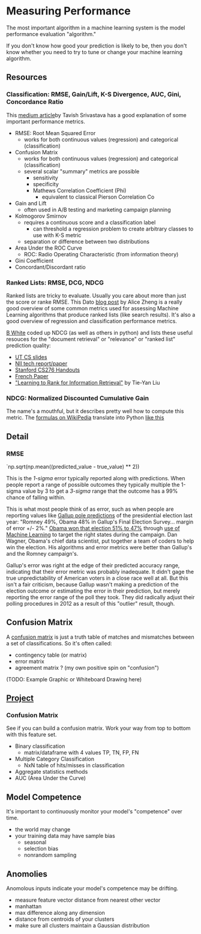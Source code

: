 # Measuring Performance

The most important algorithm in a machine learning system is the model performance evaluation "algorithm."

If you don't know how good your prediction is likely to be, then you don't know whether you need to try to tune or change your machine learning algorithm.

## Resources

### Classification: RMSE, Gain/Lift, K-S Divergence, AUC, Gini, Concordance Ratio

This [medium article](http://www.analyticsvidhya.com/blog/2016/02/7-important-model-evaluation-error-metrics/?utm_source=feedburner&utm_medium=feed&utm_campaign=Feed%3A+AnalyticsVidhya+%28Analytics+Vidhya%29)by  Tavish Srivastava  has a good explanation of some important performance metrics.

- RMSE: Root Mean Squared Error
  - works for both continuous values (regression) and categorical (classification)
- Confusion Matrix
  - works for both continuous values (regression) and categorical (classification)
  - several scalar "summary" metrics are possible
    - sensitivity
    - specificity
    - Mathews Correlation Coefficient (Phi)
      - equivalent to classical Pierson Correlation Co
- Gain and Lift
  - often used in A/B testing and marketing campaign planning
- Kolmogorov Smirnov
  - requires a continuous score and a classification label
    - can threshold a regression problem to create arbitrary classes to use with K-S metric
  - separation or difference between two distributions
- Area Under the ROC Curve
  - ROC: Radio Operating Characteristic (from information theory)
- Gini Coefficient
- Concordant/Discordant ratio

### Ranked Lists: RMSE, DCG, NDCG 

Ranked lists are tricky to evaluate. Usually you care about more than just the score or ranke RMSE. This Dato [blog post](http://blog.dato.com/how-to-evaluate-machine-learning-models-part-2b-ranking-and-regression-metrics?hsFormKey=3bfd17244b5ec353723ed4fc24134798&submissionGuid=732f66dd-90eb-4d6a-9bc4-97c656d29005#blog_subscription) by Alice Zheng is a really good overview of some common metrics used for assessing Machine Learning algorithms that produce ranked lists (like search results). It's also a good overview of regression and classification performance metrics.

[B White](https://gist.github.com/bwhite/3726239) coded up NDCG (as well as others in python) and lists these useful resouces for the "document retrieval" or "relevance" or "ranked list" prediction quality:

- [UT CS slides](http://www.cs.utexas.edu/~mooney/ir-course/slides/Evaluation.ppt)
- [NII tech report/paper](http://www.nii.ac.jp/TechReports/05-014E.pdf)
- [Stanford CS276 Handouts](http://www.stanford.edu/class/cs276/handouts/EvaluationNew-handout-6-per.pdf)
- [French Paper](http://hal.archives-ouvertes.fr/docs/00/72/67/60/PDF/07-busa-fekete.pdf)
- ["Learning to Rank for Information Retrieval"](http://research.microsoft.com/en-us/people/tyliu/letor-tutorial-sigir08.pdf) by Tie-Yan Liu

### NDCG: Normalized Discounted Cumulative Gain

The name's a mouthful, but it describes pretty well how to compute this metric. The [formulas on WikiPedia](https://en.wikipedia.org/wiki/Discounted_cumulative_gain) translate into Python [like this](https://gist.github.com/bwhite/3726239)



## Detail

### RMSE

`np.sqrt(np.mean((predicted_value - true_value) ** 2))

This is the *1-sigma* error typically reported along with predictions. When people report a range of possible outcomes they typically multiple the 1-sigma value by 3 to get a *3-sigma* range that the outcome has a 99% chance of falling within.

This is what most people think of as error, such as when people are reporting values like [Gallup pole predictions](http://www.gallup.com/poll/158519/romney-obama-gallup-final-election-survey.aspx) of the presidential election last year: "Romney 49%, Obama 48% in Gallup's Final Election Survey... margin of error +/- 2%." [Obama won that election 51% to 47%](http://uselectionatlas.org/RESULTS/national.php) through [use of Machine Learning](https://www.technologyreview.com/s/509026/how-obamas-team-used-big-data-to-rally-voters/) to target the right states during the campaign. Dan Wagner, Obama's chief data scientist, put together a team of coders to help win the election. His algorithms and error metrics were better than Gallup's and the Romney campaign's.

Gallup's error was right at the edge of their predicted accuracy range, indicating that their error metric was probably inadequate. It didn't gage the true unpredictability of American voters in a close race well at all. But this isn't a fair criticism, because Gallup wasn't making a prediction of the election outcome or estimating the error in their prediction, but merely reporting the error range of the poll they took. They did radically adjust their polling procedures in 2012 as a result of this "outlier" result, though.

## Confusion Matrix

A [confusion matrix](https://en.wikipedia.org/wiki/Confusion_matrix) is just a truth table of matches and mismatches between a set of classifications. So it's often called:

-  contingency table (or matrix)
-  error matrix
-  agreement matrix ? (my own positive spin on "confusion")

(TODO: Example Graphic or Whiteboard Drawing here)

## [Project](../../huml/day2/)

### Confusion Matrix

See if you can build a confusion matrix.
Work your way from top to bottom with this feature set.

- Binary classification
  - matrix/dataframe with 4 values TP, TN, FP, FN
- Multiple Category Classification
  - NxN table of hits/misses in classification
- Aggregate statistics methods
- AUC (Area Under the Curve)

## Model Competence

It's important to continuously monitor your model's "competence" over time.

- the world may change
- your training data may have sample bias
  - seasonal
  - selection bias
  - nonrandom sampling

## Anomolies

Anomolous inputs indicate your model's competence may be drifting.

- measure feature vector distance from nearest other vector
- manhattan
- max difference along any dimension
- distance from centroids of your clusters
- make sure all clusters maintain a Gaussian distribution
